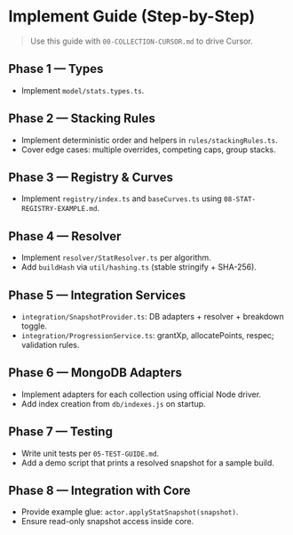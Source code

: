 # Implement Guide (Step-by-Step)

> Use this guide with `00-COLLECTION-CURSOR.md` to drive Cursor.

## Phase 1 — Types
- Implement `model/stats.types.ts`.

## Phase 2 — Stacking Rules
- Implement deterministic order and helpers in `rules/stackingRules.ts`.
- Cover edge cases: multiple overrides, competing caps, group stacks.

## Phase 3 — Registry & Curves
- Implement `registry/index.ts` and `baseCurves.ts` using `08-STAT-REGISTRY-EXAMPLE.md`.

## Phase 4 — Resolver
- Implement `resolver/StatResolver.ts` per algorithm.
- Add `buildHash` via `util/hashing.ts` (stable stringify + SHA-256).

## Phase 5 — Integration Services
- `integration/SnapshotProvider.ts`: DB adapters + resolver + breakdown toggle.
- `integration/ProgressionService.ts`: grantXp, allocatePoints, respec; validation rules.

## Phase 6 — MongoDB Adapters
- Implement adapters for each collection using official Node driver.
- Add index creation from `db/indexes.js` on startup.

## Phase 7 — Testing
- Write unit tests per `05-TEST-GUIDE.md`.
- Add a demo script that prints a resolved snapshot for a sample build.

## Phase 8 — Integration with Core
- Provide example glue: `actor.applyStatSnapshot(snapshot)`.
- Ensure read-only snapshot access inside core.
